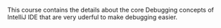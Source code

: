 This course contains the details about the core Debugging concepts of IntelliJ IDE that are very uderful to make debugging easier.
